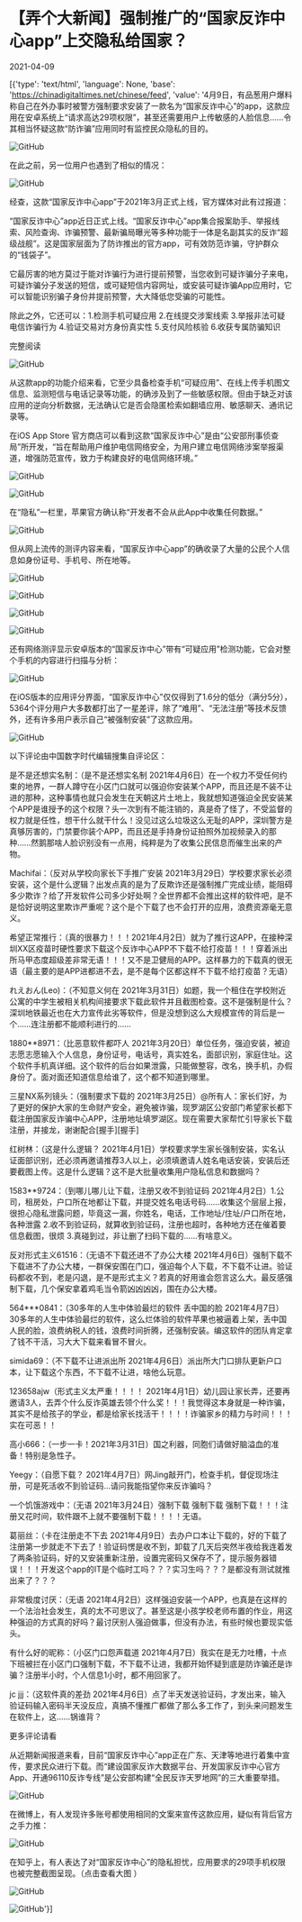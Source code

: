 # 【弄个大新闻】强制推广的“国家反诈中心app”上交隐私给国家？

2021-04-09

[{'type': 'text/html', 'language': None, 'base': 'https://chinadigitaltimes.net/chinese/feed', 'value': '4月9日，有品葱用户爆料称自己在外办事时被警方强制要求安装了一款名为“国家反诈中心”的app，这款应用在安卓系统上“请求高达29项权限”，甚至还需要用户上传敏感的人脸信息&#8230;&#8230;令其相当怀疑这款“防诈骗”应用同时有监控民众隐私的目的。

![GitHub](https://chinadigitaltimes.net/chinese/files/2021/04/image-1617989397104.png)

在此之前，另一位用户也遇到了相似的情况：

![GitHub](https://chinadigitaltimes.net/chinese/files/2021/04/image-1617999588086.png)

经查，这款“国家反诈中心app”于2021年3月正式上线，官方媒体对此有过报道：



“国家反诈中心”app近日正式上线。“国家反诈中心”app集合报案助手、举报线索、风险查询、诈骗预警、最新骗局曝光等多种功能于一体是名副其实的反诈“超级战舰”。这是国家层面为了防诈推出的官方app，可有效防范诈骗，守护群众的“钱袋子”。

它最厉害的地方莫过于能对诈骗行为进行提前预警，当您收到可疑诈骗分子来电，可疑诈骗分子发送的短信，或可疑短信内容网址，或安装可疑诈骗App应用时，它可以智能识别骗子身份并提前预警，大大降低您受骗的可能性。

除此之外，它还可以：1.检测手机可疑应用  2.在线提交涉案线索  3.举报非法可疑电信诈骗行为  4.验证交易对方身份真实性  5.支付风险核验  6.收获专属防骗知识

完整阅读



![GitHub](https://chinadigitaltimes.net/chinese/files/2021/04/image-1617989619281.png)

从这款app的功能介绍来看，它至少具备检查手机“可疑应用”、在线上传手机图文信息、监测短信与电话记录等功能，的确涉及到了一些敏感权限。但由于缺乏对该应用的逆向分析数据，无法确认它是否会隐匿检索如翻墙应用、敏感聊天、通讯记录等。

在iOS App Store 官方商店可以看到这款“国家反诈中心”是由“公安部刑事侦查局”所开发，“旨在帮助用户维护电信网络安全，为用户建立电信网络涉案举报渠道，增强防范宣传，致力于构建良好的电信网络环境。”

![GitHub](https://chinadigitaltimes.net/chinese/files/2021/04/image-1617990201458.png)

![GitHub](https://chinadigitaltimes.net/chinese/files/2021/04/image-1617990355101.png)

在“隐私”一栏里，苹果官方确认称“开发者不会从此App中收集任何数据。”

![GitHub](https://chinadigitaltimes.net/chinese/files/2021/04/image-1617990412892.png)

但从网上流传的测评内容来看，“国家反诈中心app”的确收录了大量的公民个人信息如身份证号、手机号、所在地等。

![GitHub](https://chinadigitaltimes.net/chinese/files/2021/04/image-1617991083997.png)

![GitHub](https://chinadigitaltimes.net/chinese/files/2021/04/image-1617991198219.png)

![GitHub](https://chinadigitaltimes.net/chinese/files/2021/04/image-1617999140784.png)

![GitHub](https://chinadigitaltimes.net/chinese/files/2021/04/image-1617991209548.png)

还有网络测评显示安卓版本的“国家反诈中心”带有“可疑应用”检测功能，它会对整个手机的内容进行扫描与分析：

![GitHub](https://chinadigitaltimes.net/chinese/files/2021/04/image-1617991304239.png)

在iOS版本的应用评分界面，“国家反诈中心”仅仅得到了1.6分的低分（满分5分），5364个评分用户大多数都打出了一星差评，除了“难用”、“无法注册”等技术反馈外，还有许多用户表示自己“被强制安装”了这款应用。

![GitHub](https://chinadigitaltimes.net/chinese/files/2021/04/image-1617991546718.png)

以下评论由中国数字时代编辑搜集自评论区：



是不是还想实名制：（是不是还想实名制 2021年4月6日）在一个权力不受任何约束的地界，一群人蹲守在小区门口就可以强迫你安装某个APP，而且还是不装不让进的那种，这种事情也就只会发生在天朝这片土地上，我就想知道强迫全民安装某个APP是谁授予的这个权限？头一次到有不能注销的，真是奇了怪了，不受监督的权力就是任性，想干什么就干什么！没见过这么垃圾这么无耻的APP，深圳警方是真够厉害的，门禁要你装个APP，而且还是手持身份证拍照外加视频录入的那种……然鹅那啥人脸识别没有一点用，纯粹是为了收集公民信息而催生出来的产物。

Machifai：（反对从学校向家长下手推广安装 2021年3月29日）学校要求家长必须安装，这个是什么逻辑？出发点真的是为了反欺诈还是强制推广完成业绩，能阻碍多少欺诈？给了开发软件公司多少好处啊？全世界都不会推出这样的软件吧，是不是恰好说明这里欺诈严重呢？这个是个下载了也不会打开的应用，浪费资源毫无意义。

希望正常推行：（真的很暴力！！！2021年4月2日）就为了推行这APP，在接种深圳XX区疫苗时硬性要求下载这个反诈中心APP不下载不给打疫苗！！！穿着派出所马甲态度超级差非常无语！！！又不是卫健局的APP。这样暴力的下载真的很无语（最主要的是APP进都进不去，是不是每个区都这样不下载不给打疫苗？无语）

れえおん(Leo)：（不知意义何在 2021年3月31日）如题，我一个租住在学校附近公寓的中学生被相关机构间接要求下载此软件并且截图检查。这不是强制是什么？深圳地铁最近也在大力宣传此劣等软件，但是没想到这么大规模宣传的背后是一个……连注册都不能顺利进行的……

1880**8971：（比恶意软件都吓人 2021年3月20日）单位任务，强迫安装，被迫志愿志愿输入个人信息，身份证号，电话号，真实姓名，面部识别，家庭住址。这个软件手机真详细。这个软件的后台如果泄露，只能做整容，改名，换手机，办假身份了。面对面还知道信息给谁了，这个都不知道到哪里。

三星NX系列镜头：（强制要求下载的  2021年3月25日）@所有人：家长们好，为了更好的保护大家的生命财产安全，避免被诈骗，现罗湖区公安部门希望家长都下载注册国家反诈骗中心APP，注册地址填罗湖区。现在需要大家帮忙引导家长下载注册，并接龙，谢谢配合[握手][握手]

红树林：（这是什么逻辑？ 2021年4月1日）学校要求学生家长强制安装，实名认证面部识别，还必须再邀请推荐3人以上，必须填邀请人姓名电话安装，安装后还要截图上传。这是什么逻辑？这不是大批量收集用户隐私信息和数据吗？

1583**9724：（到哪儿哪儿让下载，注册又收不到验证码 2021年4月2日）1.公司，租房处，户口所在地都让下载，并提交姓名电话号码……收集这个层层上报，很担心隐私泄露问题，毕竟这一漏，你姓名，电话，工作地址/住址/户口所在地，各种泄露  2.收不到验证码，就算收到验证码，注册也超时，各种地方还在催着要信息截图，很烦  3.真碰到过，非让删了扫码下载的……有啥意义。

反对形式主义61516：（无语不下载还进不了办公大楼 2021年4月6日）强制下载不下载进不了办公大楼，一群保安围在门口，强迫每个人下载，不下载不让进。验证码都收不到，老是闪退，是不是形式主义？若真的好用谁会怨言这么大。最反感强制下载，几个保安拿着鸡毛当令箭凶凶凶凶，围在办公大楼。

564***0841：（30多年的人生中体验最烂的软件 丢中国的脸 2021年4月7日）30多年的人生中体验最烂的软件，这么烂体验的软件苹果也被逼着上架，丢中国人民的脸，浪费纳税人的钱，浪费时间折腾，还强制安装。编这软件的团队肯定拿了钱不干活，习大大下载来看冒不冒火。

simida69：（不下载不让进派出所 2021年4月6日）派出所大门口排队更新户口本，让下载这个东西，不下载不让进，啥他么玩意。

123658ajw（形式主义太严重！！！！ 2021年4月1日）幼儿园让家长弄，还要再邀请3人，去弄个什么反诈英雄去领个什么奖！！！我觉得这本身就是一种诈骗，其实不是给孩子的学业，都是给家长找活干！！！！诈骗家乡的精力与时间！！！实在可恶！！

高小666：（一步一卡！2021年3月31日）国之利器，同胞们请做好脑溢血的准备！特别是急性子。

Yeegy：（自愿下载？ 2021年4月7日）网Jing敲开门，检查手机，督促现场注册，可是死活收不到验证码&#8230;请问我能指望你来反诈骗吗？

一个饥饿游戏中：（无语 2021年3月24日）强制下载 强制下载 强制下载！！！注册又花时间，软件跟不上就不要强制下载！！！！无语。

葛丽丝：（卡在注册走不下去  2021年4月9日）去办户口本让下载的，好的下载了注册第一步就走不下去了！验证码愣是收不到，卸载了几天后突然半夜给我连着发了两条验证码，好的又安装重新注册，设置完密码又保存不了，提示服务器错误！！！开发这个app的IT是个临时工吗？？？实习生吗？？？是都没有测试就推出来了？？？

非常极度讨厌：（无语 2021年4月2日）这样强迫安装一个APP，也真是在这样的一个法治社会发生，真的太不可思议了。甚至这是小孩学校老师布置的作业，用这种强迫的方式真的好吗？最讨厌别人强迫做事，但没有办法，有些时候也要现实低头。

有什么好的昵称：（小区门口怨声载道 2021年4月7日）我实在是无力吐槽，十点下班被拦在小区门口强制下载，不下载不让进，我都开始怀疑到底是防诈骗还是诈骗？注册半小时，个人信息1小时，都不用回家了。

jc jjj：（这软件真的差劲 2021年4月6日）点了半天发送验证码，才发出来，输入验证码输入密码半天没反应，真搞不懂推广都做了那么多工作了，到头来问题发生在软件上，这&#8230;&#8230;锅谁背？



更多评论请看

从近期新闻报道来看，目前“国家反诈中心”app正在广东、天津等地进行着集中宣传，要求民众进行下载。而“建设国家反诈大数据平台、开发国家反诈中心官方App、开通96110反诈专线”是公安部构建“全民反诈天罗地网”的三大重要举措。

![GitHub](https://chinadigitaltimes.net/chinese/files/2021/04/image-1617996347974.png)

在微博上，有人发现许多账号都使用相同的文案来宣传这款应用，疑似有背后官方之手力推：

![GitHub](https://chinadigitaltimes.net/chinese/files/2021/04/image-1617999870258.png)

在知乎上，有人表达了对“国家反诈中心”的隐私担忧，应用要求的29项手机权限也被完整截图呈现。（点击查看大图 ）

![GitHub](https://chinadigitaltimes.net/chinese/files/2021/04/image-1617999298874.png)

![GitHub](https://chinadigitaltimes.net/chinese/files/2021/04/image-1617998788480.png)'}]